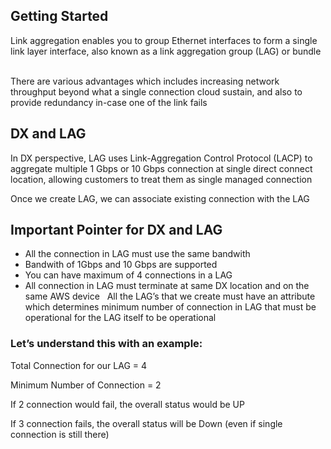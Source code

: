 ## Getting Started
Link aggregation enables you to group Ethernet interfaces to form a single link layer interface, also known as a link aggregation group (LAG) or bundle
 
 
There are various advantages which includes increasing network throughput beyond what a single connection cloud sustain, and also to provide redundancy in-case one of the link fails

## DX and LAG
In DX perspective, LAG uses Link-Aggregation Control Protocol (LACP) to aggregate multiple 1 Gbps or 10 Gbps connection at single direct connect location, allowing customers to treat them as single managed connection 
 
 
Once we create LAG, we can associate existing connection with the LAG
 
## Important Pointer for DX and LAG
* All the connection in LAG must use the same bandwith
* Bandwith of 1Gbps and 10 Gbps are supported
* You can have maximum of 4 connections in a LAG
* All connection in LAG must terminate at same DX location and on the same AWS device
 
All the LAG’s that we create must have an attribute which determines minimum number of connection in LAG that must be operational for the LAG itself to be operational
 
 
### Let’s understand this with an example:
Total Connection for our LAG = 4


Minimum Number of Connection = 2
 
 
If 2 connection would fail, the overall status would be UP


If 3 connection fails, the overall status will be Down (even if single connection is still there)
